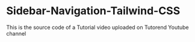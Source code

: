 # Sidebar-Navigation-Tailwind-CSS
This is the source code of a Tutorial video uploaded on Tutorend Youtube channel
